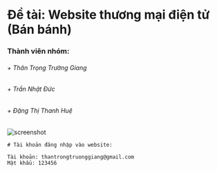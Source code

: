# Đề tài: Website thương mại điện tử (Bán bánh)

<h3>Thành viên nhóm: </h3>
<h6>+ Thân Trọng Trường Giang</h6>
<h6>+ Trần Nhật Đức</h6>
<h6>+ Đặng Thị Thanh Huệ</h6>

![screenshot](https://github.com/tyangk1/GDHSweetCake/blob/6c1a58e1b22fb3a1e41b0e575fc014bc6e754b3c/src/main/webapp/view/client/img/home.png)


```
# Tài khoản đăng nhập vào website:
```
	Tài khoản: thantrongtruonggiang@gmail.com
	Mật khẩu: 123456
```


